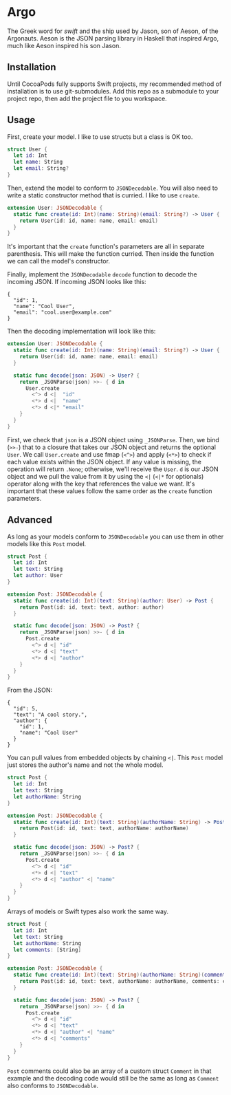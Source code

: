 Argo
====

The Greek word for _swift_ and the ship used by Jason, son of Aeson, of the
Argonauts. Aeson is the JSON parsing library in Haskell that inspired Argo,
much like Aeson inspired his son Jason.

## Installation

Until CocoaPods fully supports Swift projects, my recommended method of
installation is to use git-submodules. Add this repo as a submodule to your
project repo, then add the project file to you workspace.

## Usage

First, create your model. I like to use structs but a class is OK too.

```swift
struct User {
  let id: Int
  let name: String
  let email: String?
}
```

Then, extend the model to conform to `JSONDecodable`. You will also need to
write a static constructor method that is curried. I like to use `create`.

```swift
extension User: JSONDecodable {
  static func create(id: Int)(name: String)(email: String?) -> User {
    return User(id: id, name: name, email: email)
  }
}
```

It's important that the `create` function's parameters are all in separate
parenthesis. This will make the function curried. Then inside the function we
can call the model's constructor.

Finally, implement the `JSONDecodable` `decode` function to decode the incoming
JSON. If incoming JSON looks like this:

```
{
  "id": 1,
  "name": "Cool User",
  "email": "cool.user@example.com"
}
```

Then the decoding implementation will look like this:

```swift
extension User: JSONDecodable {
  static func create(id: Int)(name: String)(email: String?) -> User {
    return User(id: id, name: name, email: email)
  }

  static func decode(json: JSON) -> User? {
    return _JSONParse(json) >>- { d in
      User.create
        <^> d <|  "id"
        <*> d <|  "name"
        <*> d <|* "email"
    }
  }
}
```

First, we check that `json` is a JSON object using `_JSONParse`. Then, we bind
(`>>-`) that to a closure that takes our JSON object and returns the optional
`User`. We call `User.create` and use fmap (`<^>`) and apply (`<*>`) to check
if each value exists within the JSON object. If any value is missing, the
operation will return `.None`; otherwise, we'll receive the `User`. `d` is our
JSON object and we pull the value from it by using the `<|` (`<|*` for
optionals) operator along with the key that references the value we want. It's
important that these values follow the same order as the `create` function
parameters.

## Advanced

As long as your models conform to `JSONDecodable` you can use them in other
models like this `Post` model.

```swift
struct Post {
  let id: Int
  let text: String
  let author: User
}

extension Post: JSONDecodable {
  static func create(id: Int)(text: String)(author: User) -> Post {
    return Post(id: id, text: text, author: author)
  }

  static func decode(json: JSON) -> Post? {
    return _JSONParse(json) >>- { d in
      Post.create
        <^> d <| "id"
        <*> d <| "text"
        <*> d <| "author"
    }
  }
}
```

From the JSON:

```
{
  "id": 5,
  "text": "A cool story.",
  "author": {
    "id": 1,
    "name": "Cool User"
  }
}
```

You can pull values from embedded objects by chaining `<|`. This `Post` model
just stores the author's name and not the whole model.

```swift
struct Post {
  let id: Int
  let text: String
  let authorName: String
}

extension Post: JSONDecodable {
  static func create(id: Int)(text: String)(authorName: String) -> Post {
    return Post(id: id, text: text, authorName: authorName)
  }

  static func decode(json: JSON) -> Post? {
    return _JSONParse(json) >>- { d in
      Post.create
        <^> d <| "id"
        <*> d <| "text"
        <*> d <| "author" <| "name"
    }
  }
}
```

Arrays of models or Swift types also work the same way.

```swift
struct Post {
  let id: Int
  let text: String
  let authorName: String
  let comments: [String]
}

extension Post: JSONDecodable {
  static func create(id: Int)(text: String)(authorName: String)(comments: [String]) -> Post {
    return Post(id: id, text: text, authorName: authorName, comments: comments)
  }

  static func decode(json: JSON) -> Post? {
    return _JSONParse(json) >>- { d in
      Post.create
        <^> d <| "id"
        <*> d <| "text"
        <*> d <| "author" <| "name"
        <*> d <| "comments"
    }
  }
}
```

`Post` comments could also be an array of a custom struct `Comment` in that
example and the decoding code would still be the same as long as `Comment` also
conforms to `JSONDecodable`.
